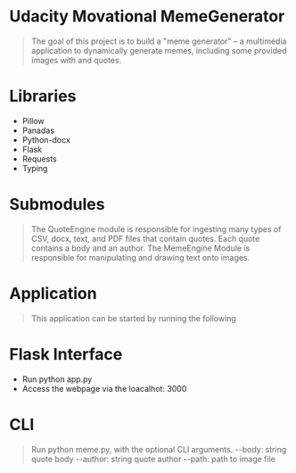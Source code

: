 # Udacity Movational MemeGenerator
>The goal of this project is to build a "meme generator" – a multimedia
application to dynamically generate memes, including some provided images
with and quotes.

# Libraries
- Pillow
- Panadas
- Python-docx
- Flask
- Requests
- Typing

# Submodules
>The QuoteEngine module is responsible for ingesting many types of CSV, docx,
text, and PDF files that contain quotes. Each quote contains a body and
an author. The MemeEngine Module is responsible for manipulating and drawing
text onto images.

# Application
>This application can be started by running the following

# Flask Interface
- Run python app.py
- Access the webpage via the loacalhot: 3000

# CLI
>Run python meme.py, with the optional CLI arguments.
--body: string quote body
--author: string quote author
--path: path to image file

